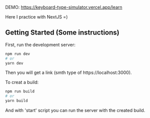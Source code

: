 DEMO: https://keyboard-type-simulator.vercel.app/learn

Here I practice with NextJS =)


## Getting Started (Some instructions)

First, run the development server:

```bash
npm run dev
# or
yarn dev
```

Then you will get a link (smth type of https://localhost:3000).

To creat a build:

```bash
npm run build
# or
yarn build
```

And with 'start' script you can run the server with the created build.
